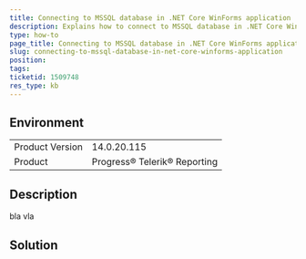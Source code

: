 ```yaml
---
title: Connecting to MSSQL database in .NET Core WinForms application
description: Explains how to connect to MSSQL database in .NET Core WinForms application
type: how-to
page_title: Connecting to MSSQL database in .NET Core WinForms application
slug: connecting-to-mssql-database-in-net-core-winforms-application
position: 
tags: 
ticketid: 1509748
res_type: kb
---
```


## Environment
<table>
	<tbody>
		<tr>
			<td>Product Version</td>
			<td>14.0.20.115</td>
		</tr>
		<tr>
			<td>Product</td>
			<td>Progress® Telerik® Reporting</td>
		</tr>
	</tbody>
</table>


## Description
bla vla

## Solution


